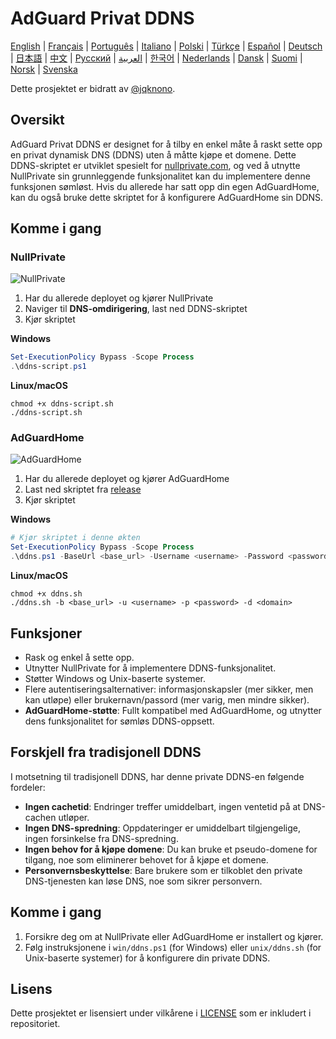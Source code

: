 # AdGuard Privat DDNS

[English](readme.md) | [Français](readme.fr.md) | [Português](readme.pt.md) | [Italiano](readme.it.md) | [Polski](readme.pl.md) | [Türkçe](readme.tr.md) | [Español](readme.es.md) | [Deutsch](readme.de.md) | [日本語](readme.ja.md) | [中文](readme.zh.md) | [Русский](readme.ru.md) | [العربية](readme.ar.md) | [한국어](readme.ko.md) | [Nederlands](readme.nl.md) | [Dansk](readme.da.md) | [Suomi](readme.fi.md) | [Norsk](readme.no.md) | [Svenska](readme.sv.md)

Dette prosjektet er bidratt av [@jqknono](https://github.com/jqknono).

## Oversikt

AdGuard Privat DDNS er designet for å tilby en enkel måte å raskt sette opp en privat dynamisk DNS (DDNS) uten å måtte kjøpe et domene.
Dette DDNS-skriptet er utviklet spesielt for [nullprivate.com](https://nullprivate.com), og ved å utnytte NullPrivate sin grunnleggende funksjonalitet kan du implementere denne funksjonen sømløst.
Hvis du allerede har satt opp din egen AdGuardHome, kan du også bruke dette skriptet for å konfigurere AdGuardHome sin DDNS.

## Komme i gang

### NullPrivate

![NullPrivate](./assets/nullprivate.webp)

1. Har du allerede deployet og kjører NullPrivate
2. Naviger til **DNS-omdirigering**, last ned DDNS-skriptet
3. Kjør skriptet

**Windows**

```powershell
Set-ExecutionPolicy Bypass -Scope Process
.\ddns-script.ps1
```

**Linux/macOS**

```shell
chmod +x ddns-script.sh
./ddns-script.sh
```

### AdGuardHome

![AdGuardHome](./assets/adguardhome.webp)

1. Har du allerede deployet og kjører AdGuardHome
2. Last ned skriptet fra [release](https://github.com/NullPrivate/nullprivate-ddns/releases)
3. Kjør skriptet

**Windows**

```powershell
# Kjør skriptet i denne økten
Set-ExecutionPolicy Bypass -Scope Process
.\ddns.ps1 -BaseUrl <base_url> -Username <username> -Password <password> -Domain <domain>
```

**Linux/macOS**

```shell
chmod +x ddns.sh
./ddns.sh -b <base_url> -u <username> -p <password> -d <domain>
```

## Funksjoner

- Rask og enkel å sette opp.
- Utnytter NullPrivate for å implementere DDNS-funksjonalitet.
- Støtter Windows og Unix-baserte systemer.
- Flere autentiseringsalternativer: informasjonskapsler (mer sikker, men kan utløpe) eller brukernavn/passord (mer varig, men mindre sikker).
- **AdGuardHome-støtte**: Fullt kompatibel med AdGuardHome, og utnytter dens funksjonalitet for sømløs DDNS-oppsett.

## Forskjell fra tradisjonell DDNS

I motsetning til tradisjonell DDNS, har denne private DDNS-en følgende fordeler:

- **Ingen cachetid**: Endringer treffer umiddelbart, ingen ventetid på at DNS-cachen utløper.
- **Ingen DNS-spredning**: Oppdateringer er umiddelbart tilgjengelige, ingen forsinkelse fra DNS-spredning.
- **Ingen behov for å kjøpe domene**: Du kan bruke et pseudo-domene for tilgang, noe som eliminerer behovet for å kjøpe et domene.
- **Personvernsbeskyttelse**: Bare brukere som er tilkoblet den private DNS-tjenesten kan løse DNS, noe som sikrer personvern.

## Komme i gang

1. Forsikre deg om at NullPrivate eller AdGuardHome er installert og kjører.
2. Følg instruksjonene i `win/ddns.ps1` (for Windows) eller `unix/ddns.sh` (for Unix-baserte systemer) for å konfigurere din private DDNS.

## Lisens

Dette prosjektet er lisensiert under vilkårene i [LICENSE](LICENSE) som er inkludert i repositoriet.